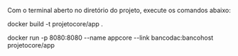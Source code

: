 Com o terminal aberto no diretório do projeto, execute os comandos abaixo:

docker build -t projetocore/app .

docker run -p 8080:8080 --name appcore --link bancodac:bancohost projetocore/app



